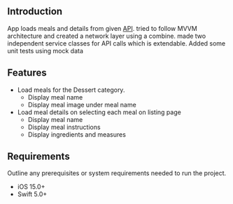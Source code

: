 ## Introduction

App loads meals and details from given [API](#https://fetch-hiring.s3.amazonaws.com/iOS+coding+exercise.pdf). tried to follow MVVM architecture and created a network layer using a combine. made two independent service classes for API calls which is extendable. Added some unit tests using mock data

## Features

- Load meals for the Dessert category.
  - Display meal name
  - Display meal image under meal name
- Load meal details on selecting each meal on listing page
  - Display meal name
  - Display meal instructions
  - Display ingredients and measures

## Requirements

Outline any prerequisites or system requirements needed to run the project.

- iOS 15.0+
- Swift 5.0+

